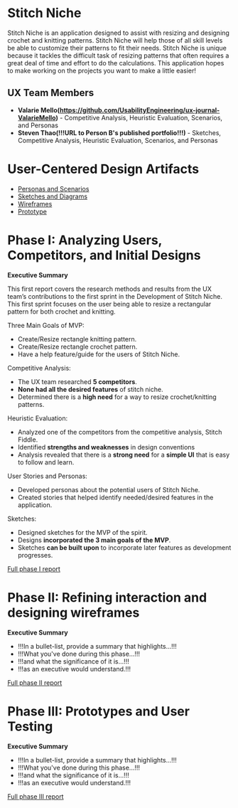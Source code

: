 # Stitch Niche

Stitch Niche is an application designed to assist with resizing and designing crochet and knitting patterns. Stitch Niche will help those of all skill levels be able to customize their patterns to fit their needs. Stitch Niche is unique because it tackles the difficult task of resizing patterns that often requires a great deal of time and effort to do the calculations. This application hopes to make working on the projects you want to make a little easier!

## UX Team Members

* **Valarie Mello(https://github.com/UsabilityEngineering/ux-journal-ValarieMello)** - Competitive Analysis, Heuristic Evaluation, Scenarios, and Personas
* **Steven Thao(!!!URL to Person B's published portfolio!!!)** - Sketches, Competitive Analysis, Heuristic Evaluation, Scenarios, and Personas

# User-Centered Design Artifacts

* [Personas and Scenarios](personas/)
* [Sketches and Diagrams](sketches/)
* [Wireframes](wireframes/)
* [Prototype](#)

# Phase I: Analyzing Users, Competitors, and Initial Designs

**Executive Summary**

This first report covers the research methods and results from the UX team’s contributions to the first sprint in the Development of Stitch Niche. This first sprint focuses on the user being able to resize a rectangular pattern for both crochet and knitting.

Three Main Goals of MVP:
* Create/Resize rectangle knitting pattern.
* Create/Resize rectangle crochet pattern.
* Have a help feature/guide for the users of Stitch Niche.

Competitive Analysis: 
* The UX team researched **5 competitors**.
* **None had all the desired features** of stitch niche.
* Determined there is a **high need** for a way to resize crochet/knitting patterns.

Heuristic Evaluation:
* Analyzed one of the competitors from the competitive analysis, Stitch Fiddle.
* Identified **strengths and weaknesses** in design conventions
* Analysis revealed that there is a **strong need** for a **simple UI** that is easy to follow and learn.

User Stories and Personas:
* Developed personas about the potential users of Stitch Niche.
* Created stories that helped identify needed/desired features in the application.

Sketches:
* Designed sketches for the MVP of the spirit.
* Designs **incorporated the 3 main goals of the MVP**.
* Sketches **can be built upon** to incorporate later features as development progresses.


[Full phase I report](phaseI/)

# Phase II: Refining interaction and designing wireframes

**Executive Summary**

* !!!In a bullet-list, provide a summary that highlights...!!!
* !!!What you've done during this phase...!!!
* !!!and what the significance of it is...!!!
* !!!as an executive would understand.!!!

[Full phase II report](phaseII/)

# Phase III: Prototypes and User Testing

**Executive Summary**

* !!!In a bullet-list, provide a summary that highlights...!!!
* !!!What you've done during this phase...!!!
* !!!and what the significance of it is...!!!
* !!!as an executive would understand.!!!

[Full phase III report](phaseIII/)
